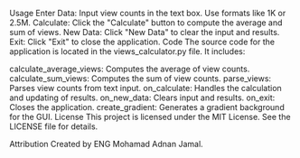Usage
Enter Data: Input view counts in the text box. Use formats like 1K or 2.5M.
Calculate: Click the "Calculate" button to compute the average and sum of views.
New Data: Click "New Data" to clear the input and results.
Exit: Click "Exit" to close the application.
Code
The source code for the application is located in the views_calculator.py file. It includes:

calculate_average_views: Computes the average of view counts.
calculate_sum_views: Computes the sum of view counts.
parse_views: Parses view counts from text input.
on_calculate: Handles the calculation and updating of results.
on_new_data: Clears input and results.
on_exit: Closes the application.
create_gradient: Generates a gradient background for the GUI.
License
This project is licensed under the MIT License. See the LICENSE file for details.

Attribution
Created by ENG Mohamad Adnan Jamal.
